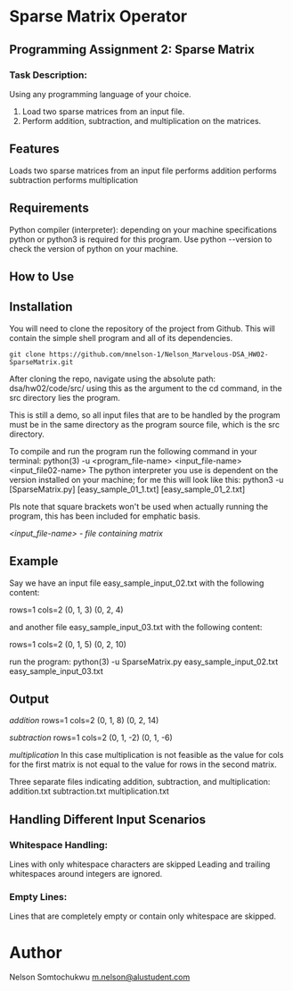 # Sparse Matrix Operator
## Programming Assignment 2: Sparse Matrix
### Task Description:
Using any programming language of your choice.
1. Load two sparse matrices from an input file.
2. Perform addition, subtraction, and multiplication on the matrices.


## Features
Loads two sparse matrices from an input file
performs addition
performs subtraction
performs multiplication

## Requirements
Python compiler (interpreter): depending on your machine specifications python or python3 is required for this program.
Use python --version to check the version of python on your machine.

## How to Use

## Installation

You will need to clone the repository of the project from Github. This will contain the simple shell program and all of its dependencies.

```
git clone https://github.com/mnelson-1/Nelson_Marvelous-DSA_HW02-SparseMatrix.git
```
After cloning the repo, navigate using the absolute path: dsa/hw02/code/src/
using this as the argument to the cd command, in the src directory lies the program.

This is still a demo, so all input files that are to be handled by the program must be in the same directory as the program source file, which is the src directory.

To compile and run the program run the following command in your terminal:
python(3) -u <program_file-name> <input_file-name> <input_file02-name>
The python interpreter you use is dependent on the version installed on your machine; for me this will look like this:
python3 -u [SparseMatrix.py] [easy_sample_01_1.txt] [easy_sample_01_2.txt]

Pls note that square brackets won't be used when actually running the program, this has been included for emphatic basis.

*<input_file-name> - file containing matrix*

## Example

Say we have an input file easy_sample_input_02.txt with the following content:

rows=1
cols=2
(0, 1, 3)
(0, 2, 4)

and another file easy_sample_input_03.txt with the following content:

rows=1
cols=2
(0, 1, 5)
(0, 2, 10)

run the program:
python(3) -u SparseMatrix.py easy_sample_input_02.txt easy_sample_input_03.txt

## Output
*addition*
rows=1
cols=2
(0, 1, 8)
(0, 2, 14)

*subtraction*
rows=1
cols=2
(0, 1, -2)
(0, 1, -6)

*multiplication*
In this case multiplication is not feasible as the value for cols for the first matrix is not equal to the value for rows in the second matrix.

Three separate files indicating addition, subtraction, and multiplication:
addition.txt
subtraction.txt
multiplication.txt

## Handling Different Input Scenarios
### Whitespace Handling:
Lines with only whitespace characters are skipped
Leading and trailing whitespaces around integers are ignored.

### Empty Lines:
Lines that are completely empty or contain only whitespace are skipped.


# Author
Nelson Somtochukwu <m.nelson@alustudent.com>
